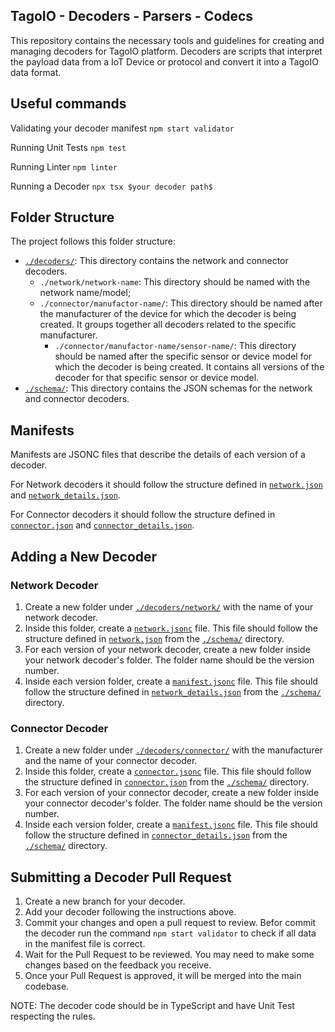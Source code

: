 ## TagoIO - Decoders - Parsers - Codecs

This repository contains the necessary tools and guidelines for creating and managing decoders for TagoIO platform. Decoders are scripts that interpret the payload data from a IoT Device or protocol and convert it into a TagoIO data format.

## Useful commands

Validating your decoder manifest
`npm start validator`

Running Unit Tests
`npm test`

Running Linter
`npm linter`

Running a Decoder
`npx tsx $your decoder path$`

## Folder Structure

The project follows this folder structure:

- [`./decoders/`](command:_github.copilot.openRelativePath?%5B%7B%22scheme%22%3A%22file%22%2C%22authority%22%3A%22%22%2C%22path%22%3A%22%2FUsers%2Ftagoio%2FDocuments%2Fwork%2Fjs%2Fdecoders%2Fdecoders%2F%22%2C%22query%22%3A%22%22%2C%22fragment%22%3A%22%22%7D%5D "/Users/tagoio/Documents/work/js/decoders/decoders/"): This directory contains the network and connector decoders.
    - `./network/network-name`: This directory should be named with the network name/model;
    - `./connector/manufactor-name/`: This directory should be named after the manufacturer of the device for which the decoder is being created. It groups together all decoders related to the specific manufacturer.
      - `./connector/manufactor-name/sensor-name/`: This directory should be named after the specific sensor or device model for which the decoder is being created. It contains all versions of the decoder for that specific sensor or device model.
- [`./schema/`](command:_github.copilot.openRelativePath?%5B%7B%22scheme%22%3A%22file%22%2C%22authority%22%3A%22%22%2C%22path%22%3A%22%2FUsers%2Ftagoio%2FDocuments%2Fwork%2Fjs%2Fdecoders%2Fschema%2F%22%2C%22query%22%3A%22%22%2C%22fragment%22%3A%22%22%7D%5D "/Users/tagoio/Documents/work/js/decoders/schema/"): This directory contains the JSON schemas for the network and connector decoders.

## Manifests

Manifests are JSONC files that describe the details of each version of a decoder. 

For Network decoders it should follow the structure defined in [`network.json`](./schema/network.json) and [`network_details.json`](./schema/network_details.json).

For Connector decoders it should follow the structure defined in [`connector.json`](./schema/connector.json) and [`connector_details.json`](./schema/connector_details.json).

## Adding a New Decoder

### Network Decoder

1. Create a new folder under [`./decoders/network/`](./decoders/network/) with the name of your network decoder.
2. Inside this folder, create a [`network.jsonc`](command:_github.copilot.openSymbolFromReferences?%5B%7B%22%24mid%22%3A1%2C%22path%22%3A%22%2FUsers%2Ftagoio%2FDocuments%2Fwork%2Fjs%2Fdecoders%2Fschema%2Fnetwork.json%22%2C%22scheme%22%3A%22file%22%7D%2C%7B%22line%22%3A0%2C%22character%22%3A0%7D%5D "schema/network.json") file. This file should follow the structure defined in [`network.json`](./schema/network.json) from the [`./schema/`](command:_github.copilot.openRelativePath?%5B%7B%22scheme%22%3A%22file%22%2C%22authority%22%3A%22%22%2C%22path%22%3A%22%2FUsers%2Ftagoio%2FDocuments%2Fwork%2Fjs%2Fdecoders%2Fschema%2F%22%2C%22query%22%3A%22%22%2C%22fragment%22%3A%22%22%7D%5D "/Users/tagoio/Documents/work/js/decoders/schema/") directory.
3. For each version of your network decoder, create a new folder inside your network decoder's folder. The folder name should be the version number.
4. Inside each version folder, create a [`manifest.jsonc`](command:_github.copilot.openSymbolFromReferences?%5B%7B%22%24mid%22%3A1%2C%22path%22%3A%22%2FUsers%2Ftagoio%2FDocuments%2Fwork%2Fjs%2Fdecoders%2Fschema%2Ftypes.ts%22%2C%22scheme%22%3A%22file%22%7D%2C%7B%22line%22%3A3%2C%22character%22%3A4%7D%5D "schema/types.ts") file. This file should follow the structure defined in [`network_details.json`](./schema/network_details.json) from the [`./schema/`](command:_github.copilot.openRelativePath?%5B%7B%22scheme%22%3A%22file%22%2C%22authority%22%3A%22%22%2C%22path%22%3A%22%2FUsers%2Ftagoio%2FDocuments%2Fwork%2Fjs%2Fdecoders%2Fschema%2F%22%2C%22query%22%3A%22%22%2C%22fragment%22%3A%22%22%7D%5D "/Users/tagoio/Documents/work/js/decoders/schema/") directory.

### Connector Decoder

1. Create a new folder under [`./decoders/connector/`](./decoders/connector/) with the manufacturer and the name of your connector decoder.
2. Inside this folder, create a [`connector.jsonc`](command:_github.copilot.openSymbolFromReferences?%5B%7B%22%24mid%22%3A1%2C%22path%22%3A%22%2FUsers%2Ftagoio%2FDocuments%2Fwork%2Fjs%2Fdecoders%2Fschema%2Fconnector.json%22%2C%22scheme%22%3A%22file%22%7D%2C%7B%22line%22%3A0%2C%22character%22%3A0%7D%5D "schema/connector.json") file. This file should follow the structure defined in [`connector.json`](./schema/connector.json) from the [`./schema/`](command:_github.copilot.openRelativePath?%5B%7B%22scheme%22%3A%22file%22%2C%22authority%22%3A%22%22%2C%22path%22%3A%22%2FUsers%2Ftagoio%2FDocuments%2Fwork%2Fjs%2Fdecoders%2Fschema%2F%22%2C%22query%22%3A%22%22%2C%22fragment%22%3A%22%22%7D%5D "/Users/tagoio/Documents/work/js/decoders/schema/") directory.
3. For each version of your connector decoder, create a new folder inside your connector decoder's folder. The folder name should be the version number.
4. Inside each version folder, create a [`manifest.jsonc`](command:_github.copilot.openSymbolFromReferences?%5B%7B%22%24mid%22%3A1%2C%22path%22%3A%22%2FUsers%2Ftagoio%2FDocuments%2Fwork%2Fjs%2Fdecoders%2Fschema%2Ftypes.ts%22%2C%22scheme%22%3A%22file%22%7D%2C%7B%22line%22%3A3%2C%22character%22%3A4%7D%5D "schema/types.ts") file. This file should follow the structure defined in [`connector_details.json`](./schema/connector_details.json) from the [`./schema/`](command:_github.copilot.openRelativePath?%5B%7B%22scheme%22%3A%22file%22%2C%22authority%22%3A%22%22%2C%22path%22%3A%22%2FUsers%2Ftagoio%2FDocuments%2Fwork%2Fjs%2Fdecoders%2Fschema%2F%22%2C%22query%22%3A%22%22%2C%22fragment%22%3A%22%22%7D%5D "/Users/tagoio/Documents/work/js/decoders/schema/") directory.

## Submitting a Decoder Pull Request

1. Create a new branch for your decoder.
2. Add your decoder following the instructions above.
3. Commit your changes and open a pull request to review. Befor commit the decoder run the command `npm start validator` to check if all data in the manifest file is correct.
4. Wait for the Pull Request to be reviewed. You may need to make some changes based on the feedback you receive.
5. Once your Pull Request is approved, it will be merged into the main codebase.

NOTE: The decoder code should be in TypeScript and have Unit Test respecting the rules.


